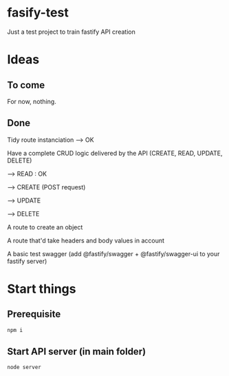 # fasify-test

Just a test project to train fastify API creation

# Ideas

## To come

For now, nothing.

## Done

Tidy route instanciation --> OK

Have a complete CRUD logic delivered by the API (CREATE, READ, UPDATE, DELETE)

--> READ : OK

--> CREATE (POST request)

--> UPDATE

--> DELETE

A route to create an object

A route that'd take headers and body values in account

A basic test swagger (add @fastify/swagger + @fastify/swagger-ui to your fastify server)

# Start things

## Prerequisite

```bash
npm i
```


## Start API server (in main folder)

```bash
node server
```
